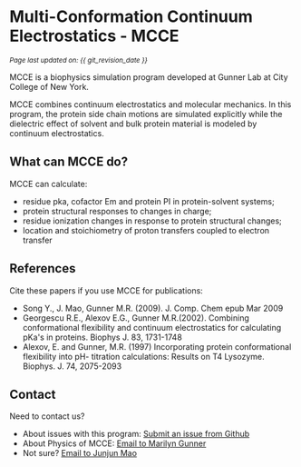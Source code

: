 # Multi-Conformation Continuum Electrostatics - MCCE
<small><i>Page last updated on: {{ git_revision_date }}</i></small>

MCCE is a biophysics simulation program developed at Gunner Lab at City College of New York. 

MCCE combines continuum electrostatics and molecular mechanics. In this program, the protein side chain motions are simulated explicitly while the dielectric effect of solvent and bulk protein material is modeled by continuum electrostatics.

## What can MCCE do?

MCCE can calculate:

* residue pka, cofactor Em and protein PI in protein-solvent systems;
* protein structural responses to changes in charge;
* residue ionization changes in response to protein structural changes;
* location and stoichiometry of proton transfers coupled to electron transfer

## References
Cite these papers if you use MCCE for publications:

* Song Y., J. Mao, Gunner M.R. (2009). J. Comp. Chem epub Mar 2009
* Georgescu R.E., Alexov E.G., Gunner M.R.(2002). Combining conformational flexibility and continuum electrostatics for calculating pKa's in proteins. Biophys J. 83, 1731-1748
* Alexov, E. and Gunner, M.R. (1997) Incorporating protein conformational flexibility into pH- titration calculations: Results on T4 Lysozyme. Biophys. J. 74, 2075-2093

## Contact 

Need to contact us? 

* About issues with this program: [Submit an issue from Github](https://github.com/GunnerLab/Stable-MCCE/issues)
* About Physics of MCCE: [Email to Marilyn Gunner](mailto:marilyn.gunner@gmail.com) 
* Not sure? [Email to Junjun Mao](mailto:junjun.mao@gmail.com)
